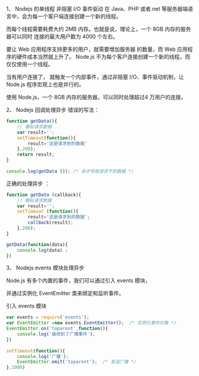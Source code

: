 1、 Nodejs 的单线程 非阻塞 I/O 事件驱动 
在 Java、PHP 或者.net 等服务器端语言中，会为每一个客户端连接创建一个新的线程。

而每个线程需要耗费大约 2MB 内存。也就是说，理论上，一个 8GB 内存的服务器可以同时 连接的最大用户数为 4000 个左右。

要让 Web 应用程序支持更多的用户，就需要增加服务器 的数量，而 Web 应用程序的硬件成本当然就上升了。 Node.js 不为每个客户连接创建一个新的线程，而仅仅使用一个线程。

当有用户连接了， 就触发一个内部事件，通过非阻塞 I/O、事件驱动机制，让 Node.js 程序宏观上也是并行的。 

使用 Node.js，一个 8GB 内存的服务器，可以同时处理超过4 万用户的连接。 
 
2、 Nodejs 回调处理异步 
错误的写法： 
```js
function getData(){ 
    // 模拟请求数据     
    var result=''; 
    setTimeout(function(){
        result='这是请求到的数据' 
    },200);
    return result;
} 
 
console.log(getData ()); /* 异步导致请求不到数据 */
```
 
 
正确的处理异步 ： 
```js
function getData (callback){     
    // 模拟请求数据     
    var result='';     
    setTimeout (function(){         
        result='这是请求到的数据'; 
        callback(result);     
    },200); 
}

getData(function(data){
    console.log(data) ;
})
```
3、 Nodejs events 模块处理异步 

 Node.js 有多个内置的事件，我们可以通过引入 events 模块，
 
 并通过实例化 EventEmitter 类来绑定和监听事件。 
 
 
引入 events 模块 
```js
var events = require('events'); 
var EventEmitter =new events.EventEmitter();  /* 实例化事件对象 */ 
EventEmitter.on('toparent',function(){ 
    console.log('接收到了广播事件'); 
}) 
 
setTimeout(function(){ 
    console.log('广播');     
    EventEmitter.emit('toparent');  /* 发送广播 */
},1000)

```